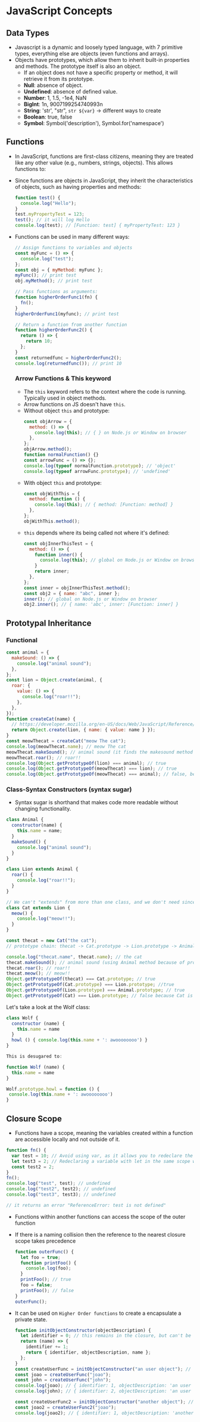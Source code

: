 # JavaScript Concepts

## Data Types

- Javascript is a dynamic and loosely typed language, with 7 primitive types, everything else are objects (even functions and arrays).
- Objects have prototypes, which allow them to inherit built-in properties and methods. The prototype itself is also an object.
  - If an object does not have a specific property or method, it will retrieve it from its prototype.
  - **Null**: absence of object.
  - **Undefined**: absence of defined value.
  - **Number**: 1, 1.5, -1e4, NaN
  - **BigInt**: 1n, 9007199254740993n
  - **String**: 'str', "str", `str ${var}` -> different ways to create
  - **Boolean**: true, false
  - **Symbol**: Symbol('description'), Symbol.for('namespace')

## Functions

- In JavaScript, functions are first-class citizens, meaning they are treated like any other value (e.g., numbers, strings, objects). This allows functions to:
- Since functions are objects in JavaScript, they inherit the characteristics of objects, such as having properties and methods:
  ```javascript
  function test() {
    console.log("Hello");
  }
  test.myPropertyTest = 123;
  test(); // it will log Hello
  console.log(test); // [Function: test] { myPropertyTest: 123 }
  ```
- Functions can be used in many different ways:

  ```javascript
  // Assign functions to variables and objects
  const myFunc = () => {
    console.log("test");
  };
  const obj = { myMethod: myFunc };
  myFunc(); // print test
  obj.myMethod(); // print test

  // Pass functions as arguments:
  function higherOrderFunc1(fn) {
    fn();
  }
  higherOrderFunc1(myfunc); // print test

  // Return a function from another function
  function higherOrderFunc2() {
    return () => {
      return 10;
    };
  }
  const returnedfunc = higherOrderFunc2();
  console.log(returnedfunc()); // print 10
  ```

  ### Arrow Functions & This keyword

  - The `this` keyword refers to the context where the code is running. Typically used in object methods.
  - Arrow functions on JS doesn't have `this`.
  - Without object `this` and prototype:
    ```javascript
    const objArrow = {
      method: () => {
        console.log(this); // { } on Node.js or Window on browser
      },
    };
    objArrow.method();
    function normalFunction() {}
    const arrowFunc = () => {};
    console.log(typeof normalFunction.prototype); // 'object'
    console.log(typeof arrowFunc.prototype); // 'undefined'
    ```
  - With object `this` and prototype:
    ```javascript
    const objWithThis = {
      method: function () {
        console.log(this); // { method: [Function: method] }
      },
    };
    objWithThis.method();
    ```
  - `this` depends where its being called not where it's defined:
    ```javascript
    const objInnerThisTest = {
      method: () => {
        function inner() {
          console.log(this); // global on Node.js or Window on browser
        }
        return inner;
      },
    };
    const inner = objInnerThisTest.method();
    const obj2 = { name: "abc", inner };
    inner(); // global on Node.js or Window on browser
    obj2.inner(); // { name: 'abc', inner: [Function: inner] }
    ```

## Prototypal Inheritance

### Functional

```javascript
const animal = {
  makeSound: () => {
    console.log("animal sound");
  },
};
const lion = Object.create(animal, {
  roar: {
    value: () => {
      console.log("roar!!");
    },
  },
});
function createCat(name) {
  // https://developer.mozilla.org/en-US/docs/Web/JavaScript/Reference/Global_Objects/Object/create
  return Object.create(lion, { name: { value: name } });
}
const meowThecat = createCat("meow The cat");
console.log(meowThecat.name); // meow The cat
meowThecat.makeSound(); // animal sound (it finds the makesound method in the prototype chain)
meowThecat.roar(); // roar!!
console.log(Object.getPrototypeOf(lion) === animal); // true
console.log(Object.getPrototypeOf(meowThecat) === lion); // true
console.log(Object.getPrototypeOf(meowThecat) === animal); // false, because lion is the prototype of meowThecat not animal
```

### Class-Syntax Constructors (syntax sugar)

- Syntax sugar is shorthand that makes code more readable without changing functionality.

```javascript
class Animal {
  constructor(name) {
    this.name = name;
  }
  makeSound() {
    console.log("animal sound");
  }
}

class Lion extends Animal {
  roar() {
    console.log("roar!!");
  }
}

// We can't "extends" from more than one class, and we don't need since we have prototype chain to use animal methods
class Cat extends Lion {
  meow() {
    console.log("meow!!");
  }
}

const thecat = new Cat("the cat");
// prototype chain: thecat -> Cat.prototype -> Lion.prototype -> Animal.prototype -> Object.prototype.

console.log("thecat.name", thecat.name); // the cat
thecat.makeSound(); // animal sound (using Animal method because of prototype chain)
thecat.roar(); // roar!!
thecat.meow(); // meow!!
Object.getPrototypeOf(thecat) === Cat.prototype; // true
Object.getPrototypeOf(Cat.prototype) === Lion.prototype; //true
Object.getPrototypeOf(Lion.prototype) === Animal.prototype; // true
Object.getPrototypeOf(Cat) === Lion.prototype; // false because Cat is a function and not an object extended from Lion
```

Let's take a look at the Wolf class:
```javascript
class Wolf {
  constructor (name) {
    this.name = name
  }
  howl () { console.log(this.name + ': awoooooooo') }
}

This is desugared to:

function Wolf (name) {
  this.name = name
}

Wolf.prototype.howl = function () {
 console.log(this.name + ': awoooooooo')
}
```

## Closure Scope

- Functions have a scope, meaning the variables created within a function are accessible locally and not outside of it.

```javascript
function fn() {
  var test = 10; // Avoid using var, as it allows you to redeclare the same variable in the same scope without a syntax error.
  let test3 = 2; // Redeclaring a variable with let in the same scope will throw an error: "SyntaxError: Identifier 'test3' has already been declared."
  const test2 = 2;
}
fn();
console.log("test", test); // undefined
console.log("test2", test2); // undefined
console.log("test3", test3); // undefined

// it returns an error "ReferenceError: test is not defined"
```

- Functions within another functions can access the scope of the outer function
- If there is a naming collision then the reference to the nearest closure scope takes precedence
  ```javascript
  function outerFunc() {
    let foo = true;
    function printFoo() {
      console.log(foo);
    }
    printFoo(); // true
    foo = false;
    printFoo(); // false
  }
  outerFunc();
  ```
- It can be used on `Higher Order functions` to create a encapsulate a private state.

  ```javascript
  function initObjectConstructor(objectDescription) {
    let identifier = 0; // this remains in the closure, but can't be changed out
    return (name) => {
      identifier += 1;
      return { identifier, objectDescription, name };
    };
  }
  const createUserFunc = initObjectConstructor("an user object"); // here we have a private state on the closure
  const joao = createUserFunc("joao");
  const john = createUserFunc("john");
  console.log(joao); // { identifier: 1, objectDescription: 'an user object', name: 'joao' }
  console.log(john); // { identifier: 2, objectDescription: 'an user object', name: 'john' }

  const createUserFunc2 = initObjectConstructor("another object"); // here we have another private state
  const joao2 = createUserFunc2("joao");
  console.log(joao2); // { identifier: 1, objectDescription: 'another object', name: 'joao' }
  ```
